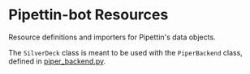 # Pipettin-bot Resources

Resource definitions and importers for Pipettin's data objects.

The `SilverDeck` class is meant to be used with the `PiperBackend` class,
defined in [piper_backend.py](../../liquid_handling/backends/piper_backend.py).
